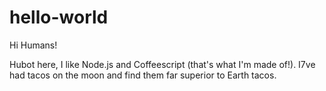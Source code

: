 # hello-world

Hi Humans!

Hubot here, I like Node.js and Coffeescript (that's what I'm made of!).
I7ve had tacos on the moon and find them far superior to Earth tacos.
